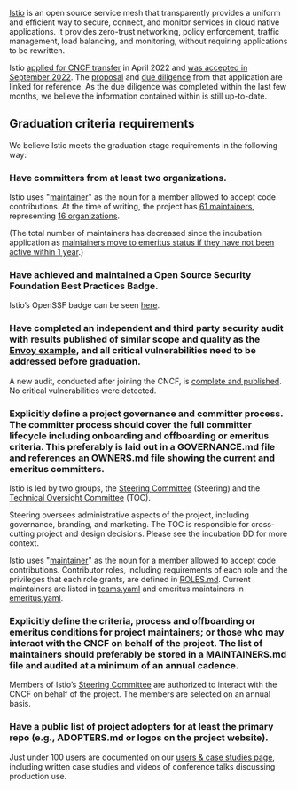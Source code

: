[Istio](https://istio.io) is an open source service mesh that transparently provides a uniform and efficient way to secure, connect, and monitor services in cloud native applications. It provides zero-trust networking, policy enforcement, traffic management, load balancing, and monitoring, without requiring applications to be rewritten.

Istio [applied for CNCF transfer](https://github.com/cncf/toc/pull/827) in April 2022 and [was accepted in September 2022](https://www.cncf.io/blog/2022/09/28/istio-sails-into-the-cloud-native-computing-foundation/).  The [proposal](https://github.com/cncf/toc/blob/main/proposals/incubation/istio.md) and [due diligence](https://docs.google.com/document/d/1cQiigR5WHQHvo_krUXO6uEaGSB2dWNRkR0cHCAoF5QA/edit) from that application are linked for reference. As the due diligence was completed within the last few months, we believe the information contained within is still up-to-date.

## Graduation criteria requirements

We believe Istio meets the graduation stage requirements in the following way:

### Have committers from at least two organizations.

Istio uses "[maintainer](https://github.com/istio/community/blob/master/ROLES.md#maintainer)" as the noun for a member allowed to accept code contributions. At the time of writing, the project has [61 maintainers](https://github.com/istio/community/blob/master/org/teams.yaml#L12), representing [16 organizations](https://docs.google.com/spreadsheets/d/1KBu4C6HehvMO8fWCgPJbPdvdDcthXjIktrJCHiq4JWg/edit#gid=0).

(The total number of maintainers has decreased since the incubation application as [maintainers move to emeritus status if they have not been active within 1 year](https://github.com/istio/community/blob/master/ROLES.md?plain=1#L234-L236).)

### Have achieved and maintained a Open Source Security Foundation Best Practices Badge.

Istio’s OpenSSF badge can be seen [here](https://bestpractices.coreinfrastructure.org/en/projects/1395).

### Have completed an independent and third party security audit with results published of similar scope and quality as the [Envoy example](https://github.com/envoyproxy/envoy#security-audit), and all critical vulnerabilities need to be addressed before graduation.

A new audit, conducted after joining the CNCF, is [complete and published](https://istio.io/latest/blog/2023/ada-logics-security-assessment/). No critical vulnerabilities were detected.

### Explicitly define a project governance and committer process. The committer process should cover the full committer lifecycle including onboarding and offboarding or emeritus criteria. This preferably is laid out in a GOVERNANCE.md file and references an OWNERS.md file showing the current and emeritus committers.

Istio is led by two groups, the [Steering Committee](https://github.com/istio/community/tree/master/steering) (Steering) and the [Technical Oversight Committee](https://github.com/istio/community/blob/master/TECH-OVERSIGHT-COMMITTEE.md) (TOC).

Steering oversees administrative aspects of the project, including governance, branding, and marketing. The TOC is responsible for cross-cutting project and design decisions. Please see the incubation DD for more context.

Istio uses "[maintainer](https://github.com/istio/community/blob/master/ROLES.md#maintainer)" as the noun for a member allowed to accept code contributions. Contributor roles, including requirements of each role and the privileges that each role grants, are defined in [ROLES.md](https://github.com/istio/community/blob/master/ROLES.md).  Current maintainers are listed in [teams.yaml](https://github.com/istio/community/blob/master/org/teams.yaml) and emeritus maintainers in [emeritus.yaml](https://github.com/istio/community/blob/master/org/emeritus.yaml).

### Explicitly define the criteria, process and offboarding or emeritus conditions for project maintainers; or those who may interact with the CNCF on behalf of the project. The list of maintainers should preferably be stored in a MAINTAINERS.md file and audited at a minimum of an annual cadence.

Members of Istio’s [Steering Committee](https://github.com/istio/community/blob/master/steering/README.md) are authorized to interact with the CNCF on behalf of the project. The members are selected on an annual basis.

### Have a public list of project adopters for at least the primary repo (e.g., ADOPTERS.md or logos on the project website).

Just under 100 users are documented on our [users & case studies page](https://istio.io/latest/about/case-studies), including written case studies and videos of conference talks discussing production use.
